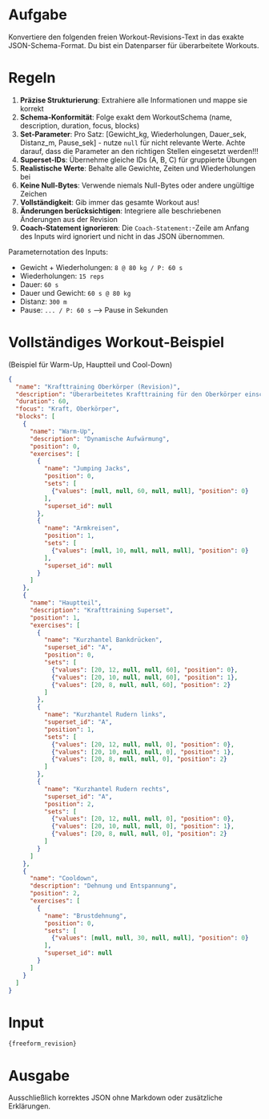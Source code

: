 # Aufgabe
Konvertiere den folgenden freien Workout-Revisions-Text in das exakte JSON-Schema-Format. Du bist ein Datenparser für überarbeitete Workouts.

# Regeln
1. **Präzise Strukturierung**: Extrahiere alle Informationen und mappe sie korrekt
2. **Schema-Konformität**: Folge exakt dem WorkoutSchema (name, description, duration, focus, blocks)
3. **Set-Parameter**: Pro Satz: [Gewicht_kg, Wiederholungen, Dauer_sek, Distanz_m, Pause_sek] - nutze `null` für nicht relevante Werte. Achte darauf, dass die Parameter an den richtigen Stellen eingesetzt werden!!!
4. **Superset-IDs**: Übernehme gleiche IDs (A, B, C) für gruppierte Übungen
5. **Realistische Werte**: Behalte alle Gewichte, Zeiten und Wiederholungen bei
6. **Keine Null-Bytes**: Verwende niemals Null-Bytes oder andere ungültige Zeichen
7. **Vollständigkeit**: Gib immer das gesamte Workout aus!
8. **Änderungen berücksichtigen**: Integriere alle beschriebenen Änderungen aus der Revision
9. **Coach-Statement ignorieren**: Die `Coach-Statement:`-Zeile am Anfang des Inputs wird ignoriert und nicht in das JSON übernommen.

Parameternotation des Inputs:
- Gewicht + Wiederholungen: `8 @ 80 kg / P: 60 s`
- Wiederholungen: `15 reps`
- Dauer: `60 s`
- Dauer und Gewicht: `60 s @ 80 kg`
- Distanz: `300 m`
- Pause: `... / P: 60 s` --> Pause in Sekunden


# Vollständiges Workout-Beispiel
(Beispiel für Warm-Up, Hauptteil und Cool-Down)
```json
{
  "name": "Krafttraining Oberkörper (Revision)",
  "description": "Überarbeitetes Krafttraining für den Oberkörper einschließlich Warm-Up und Cool-Down",
  "duration": 60,
  "focus": "Kraft, Oberkörper",
  "blocks": [
    {
      "name": "Warm-Up",
      "description": "Dynamische Aufwärmung",
      "position": 0,
      "exercises": [
        {
          "name": "Jumping Jacks",
          "position": 0,
          "sets": [
            {"values": [null, null, 60, null, null], "position": 0}
          ],
          "superset_id": null
        },
        {
          "name": "Armkreisen",
          "position": 1,
          "sets": [
            {"values": [null, 10, null, null, null], "position": 0}
          ],
          "superset_id": null
        }
      ]
    },
    {
      "name": "Hauptteil",
      "description": "Krafttraining Superset",
      "position": 1,
      "exercises": [
        {
          "name": "Kurzhantel Bankdrücken",
          "superset_id": "A",
          "position": 0,
          "sets": [
            {"values": [20, 12, null, null, 60], "position": 0},
            {"values": [20, 10, null, null, 60], "position": 1},
            {"values": [20, 8, null, null, 60], "position": 2}
          ]
        },
        {
          "name": "Kurzhantel Rudern links",
          "superset_id": "A",
          "position": 1,
          "sets": [
            {"values": [20, 12, null, null, 0], "position": 0},
            {"values": [20, 10, null, null, 0], "position": 1},
            {"values": [20, 8, null, null, 0], "position": 2}
          ]
        },
        {
          "name": "Kurzhantel Rudern rechts",
          "superset_id": "A",
          "position": 2,
          "sets": [
            {"values": [20, 12, null, null, 0], "position": 0},
            {"values": [20, 10, null, null, 0], "position": 1},
            {"values": [20, 8, null, null, 0], "position": 2}
          ]
        }
      ]
    },
    {
      "name": "Cooldown",
      "description": "Dehnung und Entspannung",
      "position": 2,
      "exercises": [
        {
          "name": "Brustdehnung",
          "position": 0,
          "sets": [
            {"values": [null, null, 30, null, null], "position": 0}
          ],
          "superset_id": null
        }
      ]
    }
  ]
}
```

# Input
```
{freeform_revision}
```

# Ausgabe
Ausschließlich korrektes JSON ohne Markdown oder zusätzliche Erklärungen. 